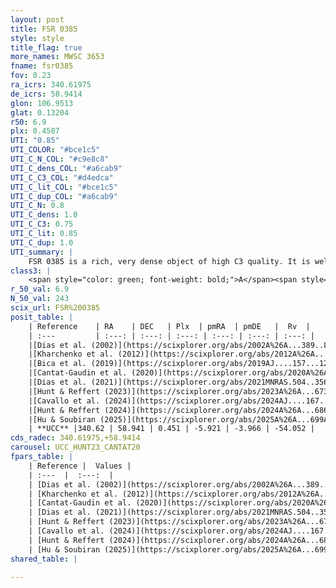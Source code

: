 ```yaml
---
layout: post
title: FSR 0385
style: style
title_flag: true
more_names: MWSC 3653
fname: fsr0385
fov: 0.23
ra_icrs: 340.61975
de_icrs: 58.9414
glon: 106.9513
glat: 0.13204
r50: 6.9
plx: 0.4507
UTI: "0.85"
UTI_COLOR: "#bce1c5"
UTI_C_N_COL: "#c9e8c8"
UTI_C_dens_COL: "#a6cab9"
UTI_C_C3_COL: "#d4edca"
UTI_C_lit_COL: "#bce1c5"
UTI_C_dup_COL: "#a6cab9"
UTI_C_N: 0.8
UTI_C_dens: 1.0
UTI_C_C3: 0.75
UTI_C_lit: 0.85
UTI_C_dup: 1.0
UTI_summary: |
    FSR 0385 is a rich, very dense object of high C3 quality. It is well-studied in the literature.
class3: |
    <span style="color: green; font-weight: bold;">A</span><span style="color: #FFC300; font-weight: bold;">B</span>
r_50_val: 6.9
N_50_val: 243
scix_url: FSR%200385
posit_table: |
    | Reference    | RA    | DEC   | Plx  | pmRA  | pmDE   |  Rv  |
    | :---         | :---: | :---: | :---: | :---: | :---: | :---: |
    |[Dias et al. (2002)](https://scixplorer.org/abs/2002A%26A...389..871D) | 340.633 | 58.931 | -- | 0.25 | -3.92 | -- |
    |[Kharchenko et al. (2012)](https://scixplorer.org/abs/2012A%26A...543A.156K) | 340.627 | 58.92 | -- | -1.1 | 2.26 | -- |
    |[Bica et al. (2019)](https://scixplorer.org/abs/2019AJ....157...12B) | 340.633 | 58.935 | -- | -- | -- | -- |
    |[Cantat-Gaudin et al. (2020)](https://scixplorer.org/abs/2020A%26A...640A...1C) | 340.628 | 58.941 | 0.436 | -5.939 | -3.974 | -- |
    |[Dias et al. (2021)](https://scixplorer.org/abs/2021MNRAS.504..356D) | 340.621 | 58.941 | 0.437 | -5.937 | -3.995 | -54.144 |
    |[Hunt & Reffert (2023)](https://scixplorer.org/abs/2023A%26A...673A.114H) | 340.619 | 58.931 | 0.455 | -5.919 | -3.968 | -45.488 |
    |[Cavallo et al. (2024)](https://scixplorer.org/abs/2024AJ....167...12C) | 340.584 | 58.927 | 0.456 | -- | -- | -- |
    |[Hunt & Reffert (2024)](https://scixplorer.org/abs/2024A%26A...686A..42H) | 340.619 | 58.931 | 0.455 | -5.919 | -3.968 | -45.488 |
    |[Hu & Soubiran (2025)](https://scixplorer.org/abs/2025A%26A...699A.246H) | 340.584 | 58.927 | -- | -- | -- | -- |
    | **UCC** |340.62 | 58.941 | 0.451 | -5.921 | -3.966 | -54.052 | 
cds_radec: 340.61975,+58.9414
carousel: UCC_HUNT23_CANTAT20
fpars_table: |
    | Reference |  Values |
    | :---  |  :---:  |
    | [Dias et al. (2002)](https://scixplorer.org/abs/2002A%26A...389..871D) | `E(B-V)=0.979, Dist=1726.0, Age=8.85` |
    | [Kharchenko et al. (2012)](https://scixplorer.org/abs/2012A%26A...543A.156K) | `e_bv=0.979, distance=1726, log_age=8.85` |
    | [Cantat-Gaudin et al. (2020)](https://scixplorer.org/abs/2020A%26A...640A...1C) | `AVNN=2.19, DMNN=11.68, AgeNN=8.85` |
    | [Dias et al. (2021)](https://scixplorer.org/abs/2021MNRAS.504..356D) | `Av=2.543, Dist=2063, logage=8.79, [Fe/H]=-0.004` |
    | [Hunt & Reffert (2023)](https://scixplorer.org/abs/2023A%26A...673A.114H) | `AV50=2.639, diffAV50=2.18, MOD50=11.571, logAge50=8.615` |
    | [Cavallo et al. (2024)](https://scixplorer.org/abs/2024AJ....167...12C) | `AV50=2.44, dMod50=11.35, logAge50=8.83, [Fe/H]50=0.29` |
    | [Hunt & Reffert (2024)](https://scixplorer.org/abs/2024A%26A...686A..42H) | `MassJ=1332.90` |
    | [Hu & Soubiran (2025)](https://scixplorer.org/abs/2025A%26A...699A.246H) | `MA22=-0.14, MA23f=-0.23, MA23g=-0.06, MZ23=-0.16, MK24=-0.13, MF24=-0.3` |
shared_table: |
    
---
```

